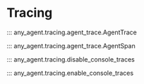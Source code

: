 # Tracing

::: any_agent.tracing.agent_trace.AgentTrace

::: any_agent.tracing.agent_trace.AgentSpan

::: any_agent.tracing.disable_console_traces

::: any_agent.tracing.enable_console_traces
